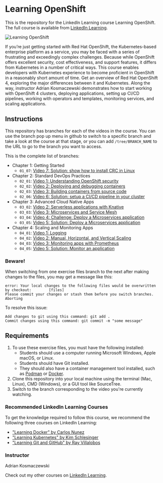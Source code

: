 # Learning OpenShift
This is the repository for the LinkedIn Learning course Learning OpenShift. The full course is available from [LinkedIn Learning][lil-course-url].

![Learning OpenShift][lil-thumbnail-url] 

If you’re just getting started with Red Hat OpenShift, the Kubernetes-based enterprise platform as a service, you may be faced with a series of frustrating and exceedingly complex challenges. Because while OpenShift offers excellent security, cost effectiveness, and support features, it differs from Kubernetes in a number of critical ways. This course enables developers with Kubernetes experience to become proficient in OpenShift in a reasonably short amount of time. Get an overview of Red Hat OpenShift 4, exploring the major differences between it and Kubernetes. Along the way, instructor Adrian Kosmaczewski demonstrates how to start working with OpenShift 4 clusters, deploying applications, setting up CI/CD pipelines, working with operators and templates, monitoring services, and scaling applications.

## Instructions
This repository has branches for each of the videos in the course. You can use the branch pop up menu in github to switch to a specific branch and take a look at the course at that stage, or you can add `/tree/BRANCH_NAME` to the URL to go to the branch you want to access.

This is the complete list of branches:

- Chapter 1: Getting Started
    - `01_07`: [Video 7: Solution: show how to install CRC in Linux](https://github.com/LinkedInLearning/learning-openshift-4407066/tree/01_07)
- Chapter 2: Standard DevOps Practices
    - `02_01`: [Video 1: Understanding OpenShift security](https://github.com/LinkedInLearning/learning-openshift-4407066/tree/02_01)
    - `02_02`: [Video 2: Deploying and debugging containers](https://github.com/LinkedInLearning/learning-openshift-4407066/tree/02_02)
    - `02_03`: [Video 3: Building containers from source code](https://github.com/LinkedInLearning/learning-openshift-4407066/tree/02_03)
    - `02_06`: [Video 6: Solution: setup a CI/CD pipeline in your cluster](https://github.com/LinkedInLearning/learning-openshift-4407066/tree/02_06)
- Chapter 3: Advanced Cloud Native Apps
    - `03_02`: [Video 2: Serverless applications with Knative](https://github.com/LinkedInLearning/learning-openshift-4407066/tree/03_02)
    - `03_03`: [Video 3: Microservices and Service Mesh](https://github.com/LinkedInLearning/learning-openshift-4407066/tree/03_03)
    - `03_04`: [Video 4: Challenge: Deploy a Microservices application](https://github.com/LinkedInLearning/learning-openshift-4407066/tree/03_04)
    - `03_05`: [Video 5: Solution: Deploy a Microservices application](https://github.com/LinkedInLearning/learning-openshift-4407066/tree/03_05)
- Chapter 4: Scaling and Monitoring Apps
    - `04_01`: [Video 1: Logging](https://github.com/LinkedInLearning/learning-openshift-4407066/tree/04_01)
    - `04_02`: [Video 2: Manual, Horizontal, and Vertical Scaling](https://github.com/LinkedInLearning/learning-openshift-4407066/tree/04_02)
    - `04_03`: [Video 3: Monitoring apps with Prometheus](https://github.com/LinkedInLearning/learning-openshift-4407066/tree/04_03)
    - `04_05`: [Video 5: Solution: Monitor an application](https://github.com/LinkedInLearning/learning-openshift-4407066/tree/04_05)

### Beware!

When switching from one exercise files branch to the next after making changes to the files, you may get a message like this:

    error: Your local changes to the following files would be overwritten by checkout:        [files]
    Please commit your changes or stash them before you switch branches.
    Aborting

To resolve this issue:

    Add changes to git using this command: git add .
	Commit changes using this command: git commit -m "some message"

## Requirements

1. To use these exercise files, you must have the following installed:
	- Students should use a computer running Microsoft Windows, Apple macOS, or Linux.
    - Students should have Git installed.
    - They should also have a container management tool installed, such as [Podman](https://podman.io/) or [Docker](https://www.docker.com/).
2. Clone this repository into your local machine using the terminal (Mac, Linux), CMD (Windows), or a GUI tool like SourceTree.
3. Switch to the branch corresponding to the video you're currently watching.

### Recommended LinkedIn Learning Courses

To get the knowledge required to follow this course, we recommend the following three courses on LinkedIn Learning:

- ["Learning Docker" by Carlos Nunez](https://www.linkedin.com/learning/learning-docker-17236240/get-up-and-running-quick-with-docker)
- ["Learning Kubernetes" by Kim Schlesinger](https://www.linkedin.com/learning/learning-kubernetes-16086900/setting-sail-on-your-kubernetes-voyage)
- ["Learning Git and GitHub" by Ray Villalobos](https://www.linkedin.com/learning/learning-git-and-github-14213624/travel-the-multiverse-with-git-and-github)


### Instructor

Adrian Kosmaczewski 
                            


                            

Check out my other courses on [LinkedIn Learning](https://www.linkedin.com/learning/instructors/adrian-kosmaczewski).

[lil-course-url]: https://www.linkedin.com/learning/learning-openshift?dApp=59033956&leis=LAA
[lil-thumbnail-url]: https://media.licdn.com/dms/image/D560DAQEPNCZkqBRNrA/learning-public-crop_675_1200/0/1695934210812?e=2147483647&v=beta&t=ib1wWBKZcEPkhSOsxquta3F_ppd7-du7atyINSzsa2k

